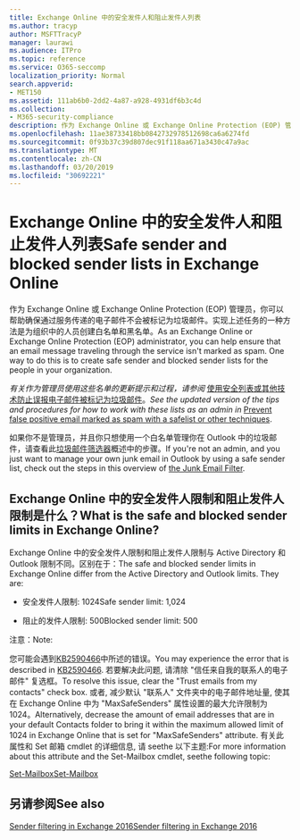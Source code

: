 ```yaml
---
title: Exchange Online 中的安全发件人和阻止发件人列表
ms.author: tracyp
author: MSFTTracyP
manager: laurawi
ms.audience: ITPro
ms.topic: reference
ms.service: O365-seccomp
localization_priority: Normal
search.appverid:
- MET150
ms.assetid: 111ab6b0-2dd2-4a87-a928-4931df6b3c4d
ms.collection:
- M365-security-compliance
description: 作为 Exchange Online 或 Exchange Online Protection (EOP) 管理员，你可以帮助确保通过服务传递的电子邮件不会被标记为垃圾邮件。实现上述任务的一种方法是为组织中的人员创建白名单和黑名单。
ms.openlocfilehash: 11ae38733418bb0842732978512698ca6a6274fd
ms.sourcegitcommit: 0f93b37c39d807dec91f118aa671a3430c47a9ac
ms.translationtype: MT
ms.contentlocale: zh-CN
ms.lasthandoff: 03/20/2019
ms.locfileid: "30692221"
---
```

# <a name="safe-sender-and-blocked-sender-lists-in-exchange-online"></a><span data-ttu-id="518b5-104">Exchange Online 中的安全发件人和阻止发件人列表</span><span class="sxs-lookup"><span data-stu-id="518b5-104">Safe sender and blocked sender lists in Exchange Online</span></span>

<span data-ttu-id="518b5-p102">作为 Exchange Online 或 Exchange Online Protection (EOP) 管理员，你可以帮助确保通过服务传递的电子邮件不会被标记为垃圾邮件。实现上述任务的一种方法是为组织中的人员创建白名单和黑名单。</span><span class="sxs-lookup"><span data-stu-id="518b5-p102">As an Exchange Online or Exchange Online Protection (EOP) administrator, you can help ensure that an email message traveling through the service isn't marked as spam. One way to do this is to create safe sender and blocked sender lists for the people in your organization.</span></span> 
  
 <span data-ttu-id="518b5-107">*有关作为管理员使用这些名单的更新提示和过程，请参阅* [使用安全列表或其他技术防止误报电子邮件被标记为垃圾邮件](https://go.microsoft.com/fwlink/p/?LinkID=534224)。</span><span class="sxs-lookup"><span data-stu-id="518b5-107">*See the updated version of the tips and procedures for how to work with these lists as an admin in* [Prevent false positive email marked as spam with a safelist or other techniques](https://go.microsoft.com/fwlink/p/?LinkID=534224).</span></span> 
  
<span data-ttu-id="518b5-108">如果你不是管理员，并且你只想使用一个白名单管理你在 Outlook 中的垃圾邮件，请查看此[垃圾邮件筛选器](https://go.microsoft.com/fwlink/?LinkId=817222)概述中的步骤。</span><span class="sxs-lookup"><span data-stu-id="518b5-108">If you're not an admin, and you just want to manage your own junk email in Outlook by using a safe sender list, check out the steps in this overview of [the Junk Email Filter](https://go.microsoft.com/fwlink/?LinkId=817222).</span></span> 
  
## <a name="what-is-the-safe-and-blocked-sender-limits-in-exchange-online"></a><span data-ttu-id="518b5-109">Exchange Online 中的安全发件人限制和阻止发件人限制是什么？</span><span class="sxs-lookup"><span data-stu-id="518b5-109">What is the safe and blocked sender limits in Exchange Online?</span></span>

<span data-ttu-id="518b5-p103">Exchange Online 中的安全发件人限制和阻止发件人限制与 Active Directory 和 Outlook 限制不同。区别在于：</span><span class="sxs-lookup"><span data-stu-id="518b5-p103">The safe and blocked sender limits in Exchange Online differ from the Active Directory and Outlook limits. They are:</span></span>
  
- <span data-ttu-id="518b5-112">安全发件人限制: 1024</span><span class="sxs-lookup"><span data-stu-id="518b5-112">Safe sender limit: 1,024</span></span>
    
- <span data-ttu-id="518b5-113">阻止的发件人限制: 500</span><span class="sxs-lookup"><span data-stu-id="518b5-113">Blocked sender limit: 500</span></span>
    
<span data-ttu-id="518b5-114">注意：</span><span class="sxs-lookup"><span data-stu-id="518b5-114">Note:</span></span>
  
<span data-ttu-id="518b5-115">您可能会遇到[KB2590466](https://support.microsoft.com/help/2590466/you-receive-the-error-junk-e-mail-validation-error-in-outlook-web-app)中所述的错误。</span><span class="sxs-lookup"><span data-stu-id="518b5-115">You may experience the error that is described in [KB2590466](https://support.microsoft.com/help/2590466/you-receive-the-error-junk-e-mail-validation-error-in-outlook-web-app).</span></span> <span data-ttu-id="518b5-116">若要解决此问题, 请清除 "信任来自我的联系人的电子邮件" 复选框。</span><span class="sxs-lookup"><span data-stu-id="518b5-116">To resolve this issue, clear the "Trust emails from my contacts" check box.</span></span> <span data-ttu-id="518b5-117">或者, 减少默认 "联系人" 文件夹中的电子邮件地址量, 使其在 Exchange Online 中为 "MaxSafeSenders" 属性设置的最大允许限制为1024。</span><span class="sxs-lookup"><span data-stu-id="518b5-117">Alternatively, decrease the amount of email addresses that are in your default Contacts folder to bring it within the maximum allowed limit of 1024 in Exchange Online that is set for "MaxSafeSenders" attribute.</span></span> <span data-ttu-id="518b5-118">有关此属性和 Set 邮箱 cmdlet 的详细信息, 请 seethe 以下主题:</span><span class="sxs-lookup"><span data-stu-id="518b5-118">For more information about this attribute and the Set-Mailbox cmdlet, seethe following topic:</span></span>
  
[<span data-ttu-id="518b5-119">Set-Mailbox</span><span class="sxs-lookup"><span data-stu-id="518b5-119">Set-Mailbox</span></span>](https://docs.microsoft.com/powershell/module/exchange/mailboxes/Set-Mailbox)
  
## <a name="see-also"></a><span data-ttu-id="518b5-120">另请参阅</span><span class="sxs-lookup"><span data-stu-id="518b5-120">See also</span></span>

[<span data-ttu-id="518b5-121">Sender filtering in Exchange 2016</span><span class="sxs-lookup"><span data-stu-id="518b5-121">Sender filtering in Exchange 2016</span></span>](http://technet.microsoft.com/library/b833f864-ff10-46a0-a653-28fb9ba30896.aspx)

